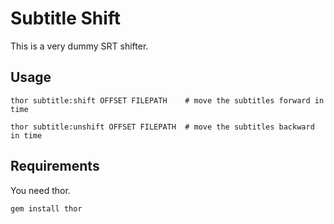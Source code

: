 Subtitle Shift
==============

This is a very dummy SRT shifter.

Usage
-----

    thor subtitle:shift OFFSET FILEPATH    # move the subtitles forward in time

    thor subtitle:unshift OFFSET FILEPATH  # move the subtitles backward in time

Requirements
------------

You need thor.

    gem install thor

